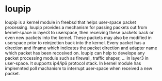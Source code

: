# loupip
loupip is a kernel module in freebsd that helps user-space packet processing. loupip provides a mechanism for passing packets out from kernel-space in layer3 to userspace, then receiving these packets back or even new packets into the kernel. These packets may also be modified in userspace prior to reinjection back into the kernel. Every packet has a direction and ifname which indicates the packet direction and adapter name which packet has been recceived on.
loupip can help to develope any packet processing module such as firewall, traffic shaper, ... in layer3 in user-space. It supports ip4/ip6 protocol stack.
In kernel module has implemnted poll machanism to interrupt user-space when received a new packet.


